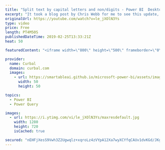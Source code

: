 ```yaml
---
title: "Split text by capital letters and non/digits - Power BI  Desktop February Update 2019"
excerpt: "It took a blog post by Chris Webb for me to see this update, and maybe some of you have also missed this?  There are 4 new split by options in the Power Query User Interface and we will review them here.  Link to Chris blog: https://blog.crossjoin.co.uk/2019/02/12/splitting-text-by-character-transition-power-bi-power-query-excel/"
originalUrl: https://youtube.com/watch?v=le_jXOlN3Ys
type: video
price: Free
length: PT4M50S
publishedDateTime: 2019-02-25T13:33:21Z
heat: 50

featuredContent: "<iframe width=\"800\" height=\"500\" frameborder=\"0\" src=\"https://www.youtube.com/embed/le_jXOlN3Ys\" allow=\"accelerometer; autoplay; encrypted-media; gyroscope; picture-in-picture\" allowfullscreen></iframe>"

provider:
  name: Curbal
  domain: curbal.com
  images:
    - url: https://smartableai.github.io/microsoft-power-bi/assets/images/organizations/curbal.com-50x50.jpg
      width: 50
      height: 50

topics:
  - Power BI
  - Power Query

images:
  - url: https://i.ytimg.com/vi/le_jXOlN3Ys/maxresdefault.jpg
    width: 1280
    height: 720
    isCached: true

secured: "nEHFjXesS9Vwh3Z2Ugwqlz+xqroLz4zVYpA12Xa7wyXCYfqCAUv1dvKGd/JKgVazNWcHXIr8CB5sx9cPMVu9q8a6BJaXufa2hs7XzhV9iVcYWBBuk/wK1IuXOfeqfFS7Dt+T/rW52AjNSOx+2Y5hzqhH2hGDrhcf7y4+0MFUSqRWxE6TXfifvSqNl7QR5cgkXghuuvN/szz9gZcrCTtvuynoiI+VbqheRqrsSQTaSP8pCetucTdb+WYBl98uV9PpgBbI5k38Mb9RTGPmAnVZMwdZGU5Ae1RLk/q//NDXdqzWcOsrZf6uUDuiONkzXreM8JzTEx63xyY7uwyEloHfvLPlj2w0i5uSHcl3nz5gAioI2W6Vnpk7dVtXyUY0Shn18UQ0gI9VkMUZahzmrtDStCTv5+UdVd33U458aTRtMp4=;7IaqE5KbXw0+7UbzBXqU2Q=="
---
```


